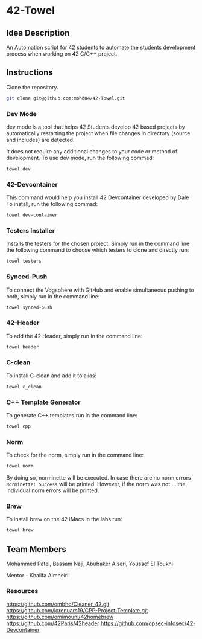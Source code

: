 # 42-Towel

## Idea Description
An Automation script for 42 students to automate the students development process when working on 42 C/C++ project.

## Instructions
Clone the repository.

```bash
git clone git@github.com:mohd04/42-Towel.git
```

### Dev Mode
dev mode is a tool that helps 42 Students develop 42 based projects by automatically restarting the project when file changes in directory (source and includes) are detected.

It does not require any additional changes to your code or method of development. To use dev mode, run the following commad:

```bash
towel dev
```

### 42-Devcontainer
This command would help you install 42 Devcontainer developed by Dale
To install, run the following commad:

```bash
towel dev-container
```

### Testers Installer
Installs the testers for the chosen project. Simply run in the command line the following command to choose which testers to clone and directly run: 

```bash
towel testers
```

### Synced-Push
To connect the Vogsphere with GitHub and enable simultaneous pushing to both, simply run in the command line:

```bash
towel synced-push
```
 
### 42-Header
To add the 42 Header, simply run in the command line: 

```bash
towel header
```

### C-clean
To install C-clean and add it to alias: 

```bash
towel c_clean
```

### C++ Template Generator
To generate C++ templates run in the command line: 

```bash
towel cpp
```

### Norm
To check for the norm, simply run in the command line: 

```bash
towel norm
```
By doing so, norminette will be executed. In case there are no norm errors `Norminette: Success` will be printed. However, if the norm was not ... the individual norm errors will be printed.

### Brew
To install brew on the 42 iMacs in the labs run: 

```bash
towel brew
```

## Team Members
Mohammed Patel, Bassam Naji, Abubaker Alseri, Youssef El Toukhi 

Mentor - Khalifa Almheiri
### Resources
https://github.com/ombhd/Cleaner_42.git
https://github.com/lorenuars19/CPP-Project-Template.git
https://github.com/omimouni/42homebrew
https://github.com/42Paris/42header
https://github.com/opsec-infosec/42-Devcontainer

